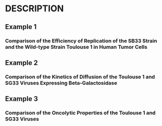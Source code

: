 # DESCRIPTION

## Example 1

### Comparison of the Efficiency of Replication of the SB33 Strain and the Wild-type Strain Toulouse 1 in Human Tumor Cells

## Example 2

### Comparison of the Kinetics of Diffusion of the Toulouse 1 and SG33 Viruses Expressing Beta-Galactosidase

## Example 3

### Comparison of the Oncolytic Properties of the  Toulouse 1 and SG33 Viruses

